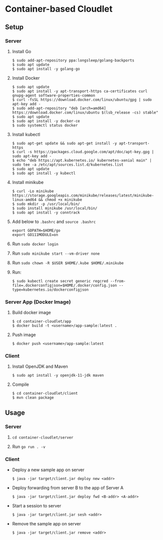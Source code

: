 # Container-based Cloudlet

## Setup

### Server

1. Install Go
    ```
    $ sudo add-apt-repository ppa:longsleep/golang-backports
    $ sudo apt update
    $ sudo apt install -y golang-go
    ```

1. Install Docker
    ```
    $ sudo apt update
    $ sudo apt install -y apt-transport-https ca-certificates curl gnupg-agent software-properties-common
    $ curl -fsSL https://download.docker.com/linux/ubuntu/gpg | sudo apt-key add -
    $ sudo add-apt-repository "deb [arch=amd64] https://download.docker.com/linux/ubuntu $(lsb_release -cs) stable"
    $ sudo apt update
    $ sudo apt install -y docker-ce
    $ sudo systemctl status docker
    ```

1. Install kubectl
    ```
    $ sudo apt-get update && sudo apt-get install -y apt-transport-https
    $ curl -s https://packages.cloud.google.com/apt/doc/apt-key.gpg | sudo apt-key add -
    $ echo "deb https://apt.kubernetes.io/ kubernetes-xenial main" | sudo tee -a /etc/apt/sources.list.d/kubernetes.list
    $ sudo apt update
    $ sudo apt install -y kubectl
    ```

1. Install minikube
    ```
    $ curl -Lo minikube https://storage.googleapis.com/minikube/releases/latest/minikube-linux-amd64 && chmod +x minikube
    $ sudo mkdir -p /usr/local/bin/
    $ sudo install minikube /usr/local/bin/
    $ sudo apt install -y conntrack
    ```


1. Add below to `.bashrc` and `source .bashrc`
    ```
    export GOPATH=$HOME/go
    export GO111MODULE=on
    ```

1. Run `sudo docker login`

1. Run `sudo minikube start --vm-driver none`

1. Run `sudo chown -R $USER $HOME/.kube $HOME/.minikube`

1. Run:
    ```
    $ sudo kubectl create secret generic regcred --from-file=.dockerconfigjson=$HOME/.docker/config.json --type=kubernetes.io/dockerconfigjson
    ```

### Server App (Docker Image)

1. Build docker image
    ```
    $ cd container-cloudlet/app
    $ docker build -t <username>/app-sample:latest .
    ```

1. Push image
    ```
    $ docker push <username>/app-sample:latest
    ```

### Client

1. Install OpenJDK and Maven
    ```
    $ sudo apt install -y openjdk-11-jdk maven
    ```

1. Compile
    ```
    $ cd container-cloudlet/client
    $ mvn clean package
    ```

## Usage

### Server

1. `cd container-cloudlet/server`

1. Run `go run . -v`

### Client

- Deploy a new sample app on server
    ```
    $ java -jar target/client.jar deploy new <addr>
    ```

- Deploy forwarding from server B to the app of Server A
    ```
    $ java -jar target/client.jar deploy fwd <B-addr> <A-addr>
    ```

- Start a session to server
    ```
    $ java -jar target/client.jar sesh <addr>
    ```

- Remove the sample app on server
    ```
    $ java -jar target/client.jar remove <addr>
    ```
